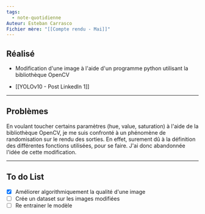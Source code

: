 ```yaml
---
tags:
  - note-quotidienne
Auteur: Esteban Carrasco
Fichier mère: "[[Compte rendu - Mai]]"
---
```

## Réalisé
- Modification d'une image à l'aide d'un programme python utilisant la bibliothèque OpenCV

- [[YOLOv10 - Post LinkedIn 1]]


---
## Problèmes

En voulant toucher certains paramètres (hue, value, saturation) à l'aide de la bibliothèque OpenCV, je me suis confronté à un phénomène de randomisation sur le rendu des sorties. En effet, surement dû à la définition des différentes fonctions utilisées, pour se faire. J'ai donc abandonnée l'idée de cette modification.

---
## To do List
- [x] Améliorer algorithmiquement la qualité d'une image
- [ ] Crée un dataset sur les images modifiées
- [ ] Re entrainer le modèle